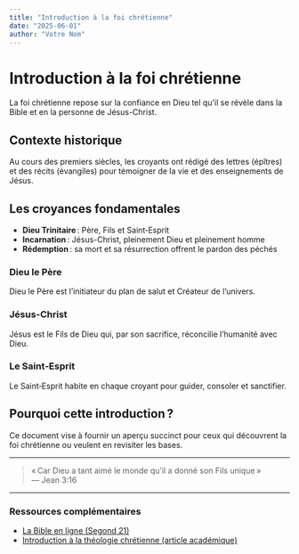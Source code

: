 ```yaml
---
title: "Introduction à la foi chrétienne"
date: "2025-06-01"
author: "Votre Nom"
---
```


# Introduction à la foi chrétienne

La foi chrétienne repose sur la confiance en Dieu tel qu'il se révèle dans la Bible et en la personne de Jésus-Christ.

## Contexte historique

Au cours des premiers siècles, les croyants ont rédigé des lettres (épîtres) et des récits (évangiles) pour témoigner de la vie et des enseignements de Jésus.

## Les croyances fondamentales

- **Dieu Trinitaire** : Père, Fils et Saint‑Esprit  
- **Incarnation** : Jésus-Christ, pleinement Dieu et pleinement homme  
- **Rédemption** : sa mort et sa résurrection offrent le pardon des péchés  

### Dieu le Père

Dieu le Père est l’initiateur du plan de salut et Créateur de l’univers.

### Jésus-Christ

Jésus est le Fils de Dieu qui, par son sacrifice, réconcilie l’humanité avec Dieu.

### Le Saint‑Esprit

Le Saint‑Esprit habite en chaque croyant pour guider, consoler et sanctifier.

## Pourquoi cette introduction ?

Ce document vise à fournir un aperçu succinct pour ceux qui découvrent la foi chrétienne ou veulent en revisiter les bases.

---

> « Car Dieu a tant aimé le monde qu’il a donné son Fils unique »  
> — Jean 3:16

---

### Ressources complémentaires

- [La Bible en ligne (Segond 21)](https://www.biblegateway.com/versions/Segond-21-S21-Bible/)  
- [Introduction à la théologie chrétienne (article académique)](https://www.theologie.academique.org/introduction)  
